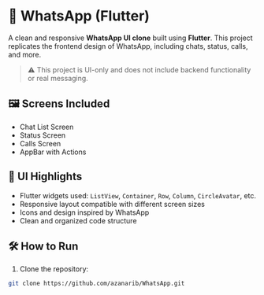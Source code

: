 # 📱 WhatsApp (Flutter)

A clean and responsive **WhatsApp UI clone** built using **Flutter**. This project replicates the frontend design of WhatsApp, including chats, status, calls, and more.

> ⚠️ This project is UI-only and does not include backend functionality or real messaging.

## 🖼️ Screens Included

- Chat List Screen
- Status Screen
- Calls Screen
- AppBar with Actions

## 🎨 UI Highlights

- Flutter widgets used: `ListView`, `Container`, `Row`, `Column`, `CircleAvatar`, etc.
- Responsive layout compatible with different screen sizes
- Icons and design inspired by WhatsApp
- Clean and organized code structure

## 🛠️ How to Run

1. Clone the repository:
```bash
git clone https://github.com/azanarib/WhatsApp.git
